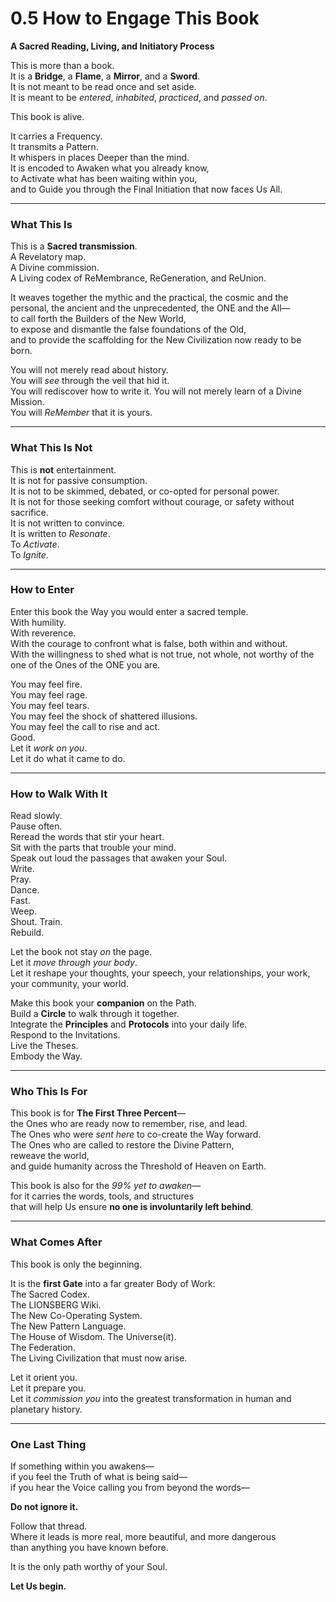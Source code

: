 # 0.5 How to Engage This Book

**A Sacred Reading, Living, and Initiatory Process**

This is more than a book.  
It is a **Bridge**, a **Flame**, a **Mirror**, and a **Sword**.  
It is not meant to be read once and set aside.  
It is meant to be _entered_, _inhabited_, _practiced_, and _passed on_.

This book is alive.

It carries a Frequency.  
It transmits a Pattern.  
It whispers in places Deeper than the mind.  
It is encoded to Awaken what you already know,  
to Activate what has been waiting within you,  
and to Guide you through the Final Initiation that now faces Us All.

---

### **What This Is**

This is a **Sacred transmission**.  
A Revelatory map.  
A Divine commission.  
A Living codex of ReMembrance, ReGeneration, and ReUnion.

It weaves together the mythic and the practical, the cosmic and the personal, the ancient and the unprecedented, the ONE and the All—  
to call forth the Builders of the New World,  
to expose and dismantle the false foundations of the Old,  
and to provide the scaffolding for the New Civilization now ready to be born.

You will not merely read about history.  
You will _see_ through the veil that hid it.  
You will rediscover how to write it. 
You will not merely learn of a Divine Mission.  
You will _ReMember_ that it is yours.

---

### **What This Is Not**

This is **not** entertainment.  
It is not for passive consumption.  
It is not to be skimmed, debated, or co-opted for personal power.  
It is not for those seeking comfort without courage, or safety without sacrifice.  
It is not written to convince.  
It is written to _Resonate_.  
To _Activate_.  
To _Ignite_.

---

### **How to Enter**

Enter this book the Way you would enter a sacred temple.  
With humility.  
With reverence.  
With the courage to confront what is false, both within and without.  
With the willingness to shed what is not true, not whole, not worthy of the one of the Ones of the ONE you are.

You may feel fire.  
You may feel rage.  
You may feel tears.  
You may feel the shock of shattered illusions.  
You may feel the call to rise and act.  
Good.  
Let it _work on you_.  
Let it do what it came to do.

---

### **How to Walk With It**

Read slowly.  
Pause often.  
Reread the words that stir your heart.  
Sit with the parts that trouble your mind.  
Speak out loud the passages that awaken your Soul.  
Write.  
Pray.  
Dance.  
Fast.  
Weep.  
Shout. 
Train.  
Rebuild.

Let the book not stay _on_ the page.  
Let it _move through your body_.  
Let it reshape your thoughts, your speech, your relationships, your work, your community, your world.

Make this book your **companion** on the Path.  
Build a **Circle** to walk through it together.  
Integrate the **Principles** and **Protocols** into your daily life.  
Respond to the Invitations.  
Live the Theses.  
Embody the Way.

---

### **Who This Is For**

This book is for **The First Three Percent**—  
the Ones who are ready now to remember, rise, and lead.  
The Ones who were _sent here_ to co-create the Way forward.  
The Ones who are called to restore the Divine Pattern,  
reweave the world,  
and guide humanity across the Threshold of Heaven on Earth. 

This book is also for the _99% yet to awaken_—  
for it carries the words, tools, and structures  
that will help Us ensure **no one is involuntarily left behind**.

---

### **What Comes After**

This book is only the beginning.

It is the **first Gate** into a far greater Body of Work:  
The Sacred Codex.  
The LIONSBERG Wiki.  
The New Co-Operating System.  
The New Pattern Language.  
The House of Wisdom. 
The Universe(it).  
The Federation.  
The Living Civilization that must now arise.

Let it orient you.  
Let it prepare you.  
Let it _commission you_ into the greatest transformation in human and planetary history.

---

### **One Last Thing**

If something within you awakens—  
if you feel the Truth of what is being said—  
if you hear the Voice calling you from beyond the words—

**Do not ignore it.**

Follow that thread.  
Where it leads is more real, more beautiful, and more dangerous  
than anything you have known before.  

It is the only path worthy of your Soul.

**Let Us begin.**
